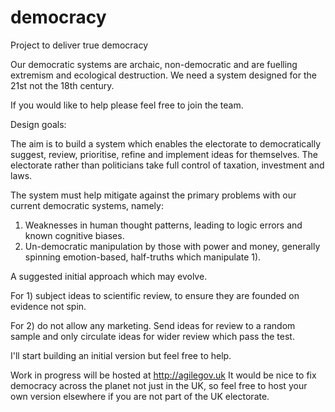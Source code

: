 # democracy
Project to deliver true democracy

Our democratic systems are archaic, non-democratic and are fuelling extremism and ecological destruction. 
We need a system designed for the 21st not the 18th century.

If you would like to help please feel free to join the team.

Design goals:

The aim is to build a system which enables the electorate to democratically suggest, review, prioritise, refine and implement ideas for themselves. The electorate rather than politicians take full control of taxation, investment and laws.

The system must help mitigate against the primary problems with our current democratic systems, namely:

1) Weaknesses in human thought patterns, leading to logic errors and known cognitive biases.
2) Un-democratic manipulation by those with power and money, generally spinning emotion-based, half-truths which manipulate 1).

A suggested initial approach which may evolve.

For 1) subject ideas to scientific review, to ensure they are founded on evidence not spin.

For 2) do not allow any marketing. Send ideas for review to a random sample and only circulate ideas for wider review which pass the test.

I'll start building an initial version but feel free to help.

Work in progress will be hosted at http://agilegov.uk
It would be nice to fix democracy across the planet not just in the UK, so feel free to host your own version elsewhere if you are not part of the UK electorate.



